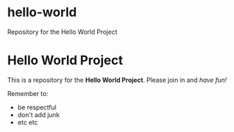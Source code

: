 # hello-world
Repository for the Hello World Project

# Hello World Project

This is a repository for the **Hello World Project**. Please join in and *have fun!*

Remember to:
* be respectful
* don't add junk
* etc etc

